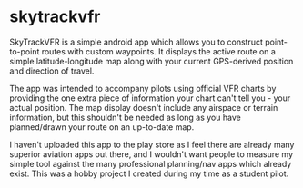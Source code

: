 # skytrackvfr
SkyTrackVFR is a simple android app which allows you to construct point-to-point routes with custom waypoints. It displays the active route on a simple latitude-longitude map along with your current GPS-derived position and direction of travel.

The app was intended to accompany pilots using official VFR charts by providing the one extra piece of information your chart can't tell you - your actual position. The map display doesn't include any airspace or terrain information, but this shouldn't be needed as long as you have planned/drawn your route on an up-to-date map.

I haven't uploaded this app to the play store as I feel there are already many superior aviation apps out there, and I wouldn't want people to measure my simple tool against the many professional planning/nav apps which already exist. This was a hobby project I created during my time as a student pilot.

